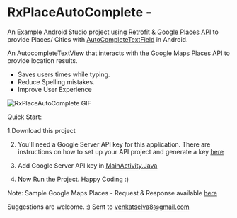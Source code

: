 # RxPlaceAutoComplete -
An Example Android Studio project using [Retrofit](http://square.github.io/retrofit/) & [Google Places API](https://developers.google.com/places/) to provide Places/ Cities with [AutoCompleteTextField](http://developer.android.com/reference/android/widget/AutoCompleteTextView.html)  in Android.

An AutocompleteTextView that interacts with the Google Maps Places API to provide location results.
* Saves users times while typing.
* Reduce Spelling mistakes.
* Improve User Experience

![RxPlaceAutoComplete GIF](http://i.giphy.com/QCU8jfpM3u0co.gif)

Quick Start:

1.Download this project

2. You'll need a Google Server API key for this application. There are instructions on how to set up your API project and generate a key [here](https://developers.google.com/places/web-service/get-api-key)

3. Add Google Server API key in [MainActivity.Java](https://github.com/venkatselva8/RxPlaceAutoComplete/blob/master/app/src/main/java/com/venkytuts/rxplaceautocomplete/MainActivity.java) 

4. Now Run the Project. Happy Coding :)


Note:
 Sample Google Maps Places - Request & Response available [here](https://github.com/venkatselva8/RxPlaceAutoComplete/blob/master/app/src/main/java/com/venkytuts/rxplaceautocomplete/SampleReqResp)
 
 Suggestions are welcome. :)
 Sent to venkatselva8@gmail.com


